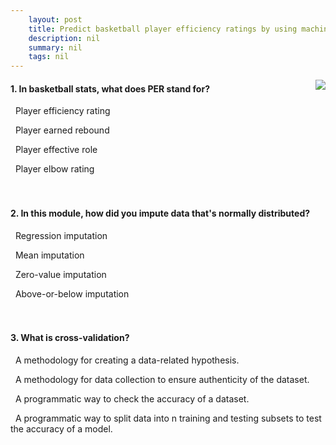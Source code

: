 ```yaml
---
    layout: post
    title: Predict basketball player efficiency ratings by using machine learning and Visual Studio Code 
    description: nil
    summary: nil
    tags: nil
---
```



 <a target="_blank" href="https://docs.microsoft.com/en-us/learn/modules/predict-basketball-player-efficiency-ratings/11-knowledge-check/"><i class="fas fa-external-link-alt"></i> </a>
 <img align="right" src="https://docs.microsoft.com/en-us/learn/achievements/student-evangelism/predict-basketball-player-efficiency-ratings.svg">
####  1. In basketball stats, what does PER stand for?


<i class='fas fa-check-square' style='color: Dodgerblue;'></i> &nbsp;&nbsp;Player efficiency rating

<i class='far fa-square'></i> &nbsp;&nbsp;Player earned rebound

<i class='far fa-square'></i> &nbsp;&nbsp;Player effective role

<i class='far fa-square'></i> &nbsp;&nbsp;Player elbow rating
<br />
<br />
<br />

####  2. In this module, how did you impute data that's normally distributed?


<i class='far fa-square'></i> &nbsp;&nbsp;Regression imputation

<i class='fas fa-check-square' style='color: Dodgerblue;'></i> &nbsp;&nbsp;Mean imputation

<i class='far fa-square'></i> &nbsp;&nbsp;Zero-value imputation

<i class='far fa-square'></i> &nbsp;&nbsp;Above-or-below imputation
<br />
<br />
<br />

####  3. What is cross-validation?


<i class='far fa-square'></i> &nbsp;&nbsp;A methodology for creating a data-related hypothesis.

<i class='far fa-square'></i> &nbsp;&nbsp;A methodology for data collection to ensure authenticity of the dataset.

<i class='far fa-square'></i> &nbsp;&nbsp;A programmatic way to check the accuracy of a dataset.

<i class='fas fa-check-square' style='color: Dodgerblue;'></i> &nbsp;&nbsp;A programmatic way to split data into n training and testing subsets to test the accuracy of a model.
<br />
<br />
<br />
